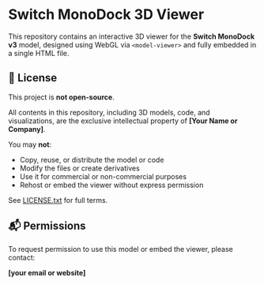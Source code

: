# Switch MonoDock 3D Viewer

This repository contains an interactive 3D viewer for the **Switch MonoDock v3** model, designed using WebGL via `<model-viewer>` and fully embedded in a single HTML file.

## 🚫 License

This project is **not open-source**.

All contents in this repository, including 3D models, code, and visualizations, are the exclusive intellectual property of **[Your Name or Company]**.

You may **not**:
- Copy, reuse, or distribute the model or code
- Modify the files or create derivatives
- Use it for commercial or non-commercial purposes
- Rehost or embed the viewer without express permission

See [LICENSE.txt](./LICENSE.txt) for full terms.

## 📬 Permissions

To request permission to use this model or embed the viewer, please contact:

**[your email or website]**
